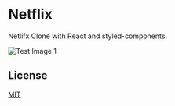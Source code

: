 # Netflix

Netlifx Clone with React and styled-components.

![Test Image 1](jp-lourenco/Netflix/blob/master/netflix.png)

## License

[MIT](https://choosealicense.com/licenses/mit/)
